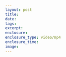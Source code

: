 ```yaml
---
layout: post
title:  
date:   
tags:
excerpt:
enclosure:
enclosure_type: video/mp4
enclosure_time:
image:
---
```

